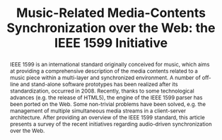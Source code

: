---
title: "Music-Related Media-Contents Synchronization over the Web: the IEEE 1599 Initiative"
abstract: "IEEE 1599 is an international standard originally conceived for music, which aims at providing a comprehensive description of the media contents related to a music piece within a multi-layer and synchronized environment. A number of off-line and stand-alone software prototypes has been realized after its standardization, occurred in 2008. Recently, thanks to some technological advances (e.g. the release of HTML5), the engine of the IEEE 1599 parser has been ported on the Web. Some non-trivial problems have been solved, e.g. the management of multiple simultaneous media streams in a client-server architecture. After providing an overview of the IEEE 1599 standard, this article presents a survey of the recent initiatives regarding audio-driven synchronization over the Web."
tags: year2015
---